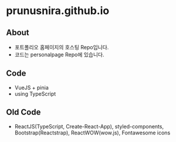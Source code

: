 # prunusnira.github.io
## About
* 포트폴리오 홈페이지의 호스팅 Repo입니다.
* 코드는 personalpage Repo에 있습니다.
## Code
* VueJS + pinia
* using TypeScript
## Old Code
* ReactJS(TypeScript, Create-React-App), styled-components, Bootstrap(Reactstrap), ReactWOW(wow.js), Fontawesome icons
